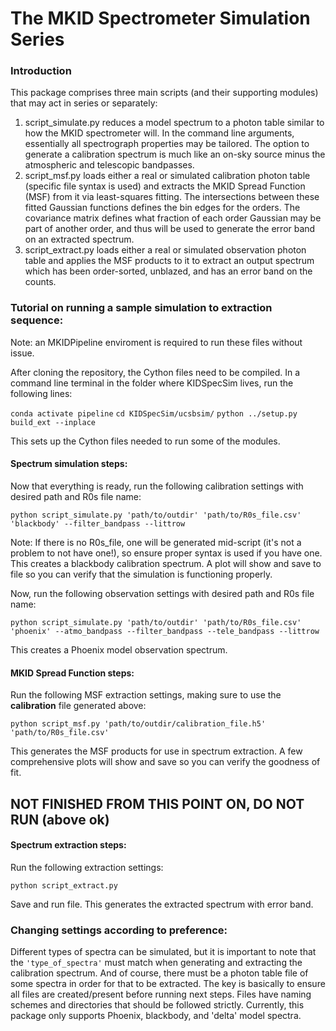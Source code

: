 # The MKID Spectrometer Simulation Series

### Introduction

This package comprises three main scripts (and their supporting modules) that may act in series or separately:
1) script_simulate.py reduces a model spectrum to a photon table similar to how the MKID spectrometer will.
In the command line arguments, essentially all spectrograph properties may be tailored.
The option to generate a calibration spectrum is much like an on-sky source minus the atmospheric and telescopic
bandpasses.
2) script_msf.py loads either a real or simulated calibration photon table (specific file syntax is used) and extracts
the MKID Spread Function (MSF) from it via least-squares fitting. The intersections between these fitted Gaussian
functions defines the bin edges for the orders. The covariance matrix defines what fraction of each 
order Gaussian may be part of another order, and thus will be used to generate the error band on an extracted spectrum.
3) script_extract.py loads either a real or simulated observation photon table and applies
the MSF products to it to extract an output spectrum which has been order-sorted, unblazed, and has an error band
on the counts.

### Tutorial on running a sample simulation to extraction sequence:

Note: an MKIDPipeline enviroment is required to run these files without issue.

After cloning the repository, the Cython files need to be compiled.
In a command line terminal in the folder where KIDSpecSim lives, run the following lines: 

`conda activate pipeline`
`cd KIDSpecSim/ucsbsim/`
`python ../setup.py build_ext --inplace`

This sets up the Cython files needed to run some of the modules. 

#### Spectrum simulation steps:
Now that everything is ready, run the following calibration settings with desired path and R0s file name:

`python script_simulate.py 'path/to/outdir' 'path/to/R0s_file.csv' 'blackbody' --filter_bandpass --littrow`

Note: If there is no R0s_file, one will be generated mid-script (it's not a problem to not have one!), 
so ensure proper syntax is used if you have one.
This creates a blackbody calibration spectrum. A plot will show and save to file so you can 
verify that the simulation is functioning properly.

Now, run the following observation settings with desired path and R0s file name:

`python script_simulate.py 'path/to/outdir' 'path/to/R0s_file.csv' 'phoenix' --atmo_bandpass --filter_bandpass --tele_bandpass --littrow`

This creates a Phoenix model observation spectrum.

#### MKID Spread Function steps:
Run the following MSF extraction settings, making sure to use the **calibration** file generated above:

`python script_msf.py 'path/to/outdir/calibration_file.h5' 'path/to/R0s_file.csv'`

This generates the MSF products for use in spectrum extraction.
A few comprehensive plots will show and save so you can verify the goodness of fit.


## NOT FINISHED FROM THIS POINT ON, DO NOT RUN (above ok)
#### Spectrum extraction steps:
Run the following extraction settings:

`python script_extract.py`

Save and run file. This generates the extracted spectrum with error band.

### Changing settings according to preference:

Different types of spectra can be simulated, but it is important to note that the 
`'type_of_spectra'` must match when generating and extracting the calibration spectrum. 
And of course, there must be a photon table file of some spectra in order for that to be extracted. 
The key is basically to ensure all files are created/present before running next steps. 
Files have naming schemes and directories that should be followed strictly.
Currently, this package only supports Phoenix, blackbody, and 'delta' model spectra.